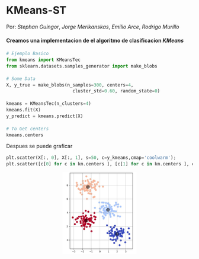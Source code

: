 # KMeans-ST

Por: *Stephan Guingor*, *Jorge Merikanskas*, *Emilio Arce*, *Rodrigo Murillo*



#### Creamos una implementacion de el algoritmo de clasificacion *KMeans*

```python
# Ejemplo Basico
from kmeans import KMeansTec
from sklearn.datasets.samples_generator import make_blobs

# Some Data
X, y_true = make_blobs(n_samples=300, centers=4,
                         cluster_std=0.60, random_state=0)

kmeans = KMeansTec(n_clusters=4)
kmeans.fit(X)
y_predict = kmeans.predict(X)

# To Get centers
kmeans.centers

```

Despues se puede graficar

```python
plt.scatter(X[:, 0], X[:, 1], s=50, c=y_kmeans,cmap='coolwarm');
plt.scatter([c[0] for c in km.centers ], [c[1] for c in km.centers ], c='black', s=200, alpha=0.5);
```
<img src="https://github.com/StephanGuingor/KMeans-ST/blob/master/data/kmeans.JPG?raw=true" width="200" alt="Plot" style="display: block; margin: auto;">
